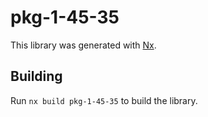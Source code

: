 # pkg-1-45-35

This library was generated with [Nx](https://nx.dev).

## Building

Run `nx build pkg-1-45-35` to build the library.
